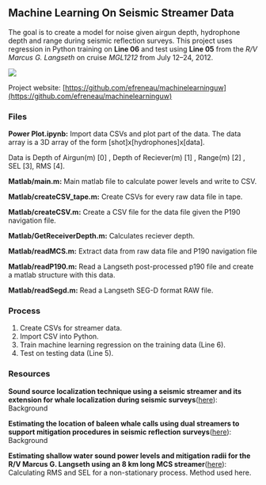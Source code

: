 ## Machine Learning On Seismic Streamer Data ##

The goal is to create a model for noise given airgun depth, hydrophone depth and range during seismic reflection surveys. This project uses regression in Python training on **Line 06** and test using **Line 05** from the *R/V Marcus G. Langseth* on cruise *MGL1212* from July 12–24, 2012.

![](https://i.imgur.com/Xthvue9.png)

Project website: ​[https://github.com/efreneau/machinelearninguw](https://github.com/efreneau/machinelearninguw)

### Files ###

**Power Plot.ipynb:** Import data CSVs and plot part of the data. The data array is a 3D array of the form [shot]x[hydrophones]x[data]. 

Data is Depth of Airgun(m) [0] , Depth of Reciever(m) [1] , Range(m) [2] , SEL [3], RMS [4].

**Matlab/main.m:** Main matlab file to calculate power levels and write to CSV.

**Matlab/createCSV_tape.m:** Create CSVs for every raw data file in tape.

**Matlab/createCSV.m:** Create a CSV file for the data file given the P190 navigation file.

**Matlab/GetReceiverDepth.m:** Calculates reciever depth.

**Matlab/readMCS.m:** Extract data from raw data file and P190 navigation file

**Matlab/readP190.m:** Read a Langseth post-processed p190 file and create a matlab structure with this data.

**Matlab/readSegd.m:** Read a Langseth SEG-D format RAW file.

### Process ###
1. Create CSVs for streamer data.
2. Import CSV into Python.
3. Train machine learning regression on the training data (Line 6).
4. Test on testing data (Line 5).

### Resources ###

**Sound source localization technique using a seismic streamer
and its extension for whale localization during seismic surveys**([here](https://github.com/efreneau/machinelearninguw/blob/master/Relevant%20Papers/Abadi_et_al_2015.pdf)): Background

**Estimating the location of baleen whale calls
using dual streamers to support mitigation
procedures in seismic reflection surveys**([here](https://github.com/efreneau/machinelearninguw/blob/master/Relevant%20Papers/Abadi_et_al_2017.pdf)): Background

**Estimating shallow water sound power levels and mitigation
radii for the R/V Marcus G. Langseth using an 8 km long MCS
streamer**([here](https://github.com/efreneau/machinelearninguw/blob/master/Relevant%20Papers/Crone_et%20al_2014_Estimating%20shallow%20water%20sound%20power%20levels%20and%20mitigation.pdf)): Calculating RMS and SEL for a non-stationary process. Method used here.
